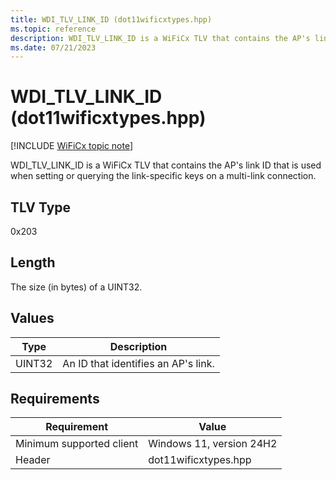 ```yaml
---
title: WDI_TLV_LINK_ID (dot11wificxtypes.hpp)
ms.topic: reference
description: WDI_TLV_LINK_ID is a WiFiCx TLV that contains the AP's link ID that is used when setting or querying the link-specific keys on a multi-link connection.
ms.date: 07/21/2023
---
```


# WDI_TLV_LINK_ID (dot11wificxtypes.hpp)

[!INCLUDE [WiFiCx topic note](../includes/wificx-version-warning.md)]

WDI_TLV_LINK_ID is a WiFiCx TLV that contains the AP's link ID that is used when setting or querying the link-specific keys on a multi-link connection.

## TLV Type

0x203

## Length

The size (in bytes) of a UINT32.

## Values

| Type | Description |
|-----------------|-----------------|
| UINT32 | An ID that identifies an AP's link. |

## Requirements

|Requirement|Value|
|--- |--- |
|Minimum supported client|Windows 11, version 24H2|
|Header|dot11wificxtypes.hpp|

